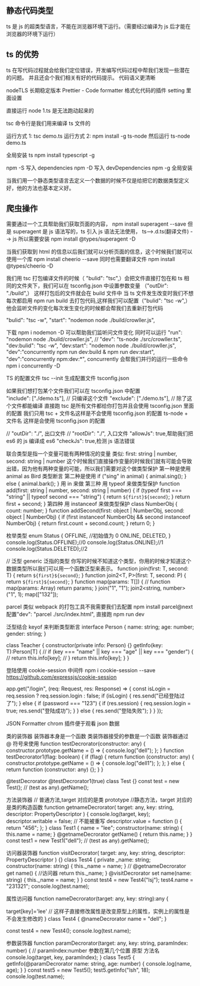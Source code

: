 ## 静态代码类型

ts 是 js 的超类型语言，不能在浏览器环境下运行。（需要经过编译为 js 后才能在浏览器的环境下运行）

## ts 的优势

ts 在写代码过程就会给我们定位错误，开发编写代码过程中帮我们发现一些潜在的问题。
并且还会个我们相关有好的代码提示。
代码语义更清晰

nodeTLS 长期稳定版本
Prettier - Code formatter 格式化代码的插件 setting 里面设置

直接运行 node 1.ts 是无法跑动起来的

tsc 命令行是我们用来编译 ts 文件的

运行方式 1: tsc demo.ts
运行方式 2: npm install -g ts-node 然后运行 ts-node demo.ts

全局安装 ts npm install typescript -g

npm -S 写入 dependencies
npm -D 写入 devDependencies
npm -g 全局安装

当我们用一个静态类型语言去定义一个数据的时候不仅是给把它的数据类型定义好，他的方法也基本定义好。

## 爬虫操作

需要通过一个工具帮助我们获取页面的内容， npm install superagent --save
但是 superagent 是 js 语法写的，ts 引入 js 语法无法使用，
ts-->.d.ts(翻译文件) --> js
所以需要安装 npm install @types/superagent -D

当我们获取到 html 的信息以后我们就可以分析页面的信息，这个时候我们就可以使用一个库
npm install cheerio --save
同时也需要翻译文件
npm install @types/cheerio -D

我们用 tsc 打包编译文件的时候（ "bulid": "tsc",）会把文件直接打包在和 ts 相同的文件夹下，我们可以在 tsconfig.json 中设置参数变量 （"outDir": "./build",） 这样打包后的文件就会在 build 文件中
当 ts 文件发生改变时我们不想每次都启用 npm run build 去打包代码,这样我们可以配置（"bulid": "tsc -w",）他会监听文件的变化每次发生变化的时候都会帮我们去重新打包代码

"bulid": "tsc -w",
"start": "nodemon node ./build/crowller.js",

下载 npm i nodemon -D 可以帮助我们监听问文件变化 同时可以运行 "run": "nodemon node ./build/crowller.js",
// "dev": "ts-node ./src/crowller.ts",
"dev:bulid": "tsc -w",
"dev:start": "nodemon node ./build/crowller.js",
"dev":"concurrently npm run dev:build & npm run dev:start",
"dev":"concurrently npm:dev:\*",
concurrently 会帮我们并行的运行一些命令 npm i concurrently -D

TS 的配置文件
tsc --init 生成配置文件 tsconfig.json

如果我们想打包某个文件我们可以在 tsconfig.json 中配置  
"include": ["./demo.ts"], // 只编译这个文件
"exclude": ["./demo.ts"], // 除了这个文件都能编译
直接跑 tsc 是所有文件都给你打包并且会使用 tsconfig.json 里面的配置
我们只用 tsc + 文件名这样是不会使用 tsconfig.json 的配置
ts-node + 文件名 这样是会使用 tsconfig.json 的配置

// "outDir": "./", 出口文件
// "rootDir": "./", 入口文件
"allowJs": true,帮助我们把 es6 的 js 编译成 es6
"checkJs": true,检测 js 语法错误

联合类型是指一个变量可能有两种情况的变量 类似: first: string | number, second: string | number
这个时候我们直接操作变量的时候我们就有可能会导致出错，因为他有两种变量的可能，所以我们需要对这个做类型保护
第一种是使用 animal as Bird 类型断言
第二种是使用 if ("sing" in animal) {
animal.sing();
} else {
animal.bark();
} 用 in 来做
第三种 用 typeof 来做类型保护
function add(first: string | number, second: string | number) {
if (typeof first === "string" || typeof second === "string") {
return `${first}${second}`;
}
return first + second;
}
第四种 用 instanceof 来做类型保护
class NumberObj {
count: number;
}
function addSecond(first: object | NumberObj, second: object | NumberObj) {
if (first instanceof NumberObj && second instanceof NumberObj) {
return first.count + second.count;
}
return 0;
}

枚举类型
enum Status {
OFFLINE, //初始值为 0
ONLINE,
DELETED,
}  
console.log(Status.OFFLINE);//0
console.log(Status.ONLINE);//1
console.log(Status.DELETED);//2

// 泛型 generic 泛指的类型
你写的时候不知道这个类型，你用的时候才知道这个数据类型所以我们可以用一个函数泛型来表示。
function join<T>(first: T, second: T) {
return `${first}${second}`;
}
function join2<T, P>(first: T, second: P) {
return `${first}${second}`;
}
function map<T>(params: T[]) {
// function map<ABC>(params: Array<ABC>)
return params;
}
join<string>("1", "1");
join2<string, number>("1", 1);
map<string>(["132"]);

parcel 类似 webpack 的打包工具不我需要我们去配置
npm install parcel@next
配置"dev": "parcel ./src/index.html",
直接跑 npm run dev

泛型结合 keyof 来判断类型断言
interface Person {
name: string;
age: number;
gender: string;
}

class Teacher {
constructor(private info: Person) {}
getInfo<T extends keyof Person>(key: T):Person[T] {
// if (key === "name" || key === "age" || key === "gender") {
// return this.info[key];
// }
return this.info[key];
}
}

登陆使用 cookie-session 中间件 npm i cookie-session --save https://github.com/expressjs/cookie-session

app.get("/login", (req: Request, res: Response) => {
const isLogin = req.session ? req.session.login : false;
if (isLogin) {
res.send("已经登陆过了");
} else {
if (password === "123") {
if (res.session) {
req.session.login = true;
res.send("登陆成功");
}
} else {
res.send("登陆失败");
}
}
});

JSON Formatter chrom 插件便于观看 json 数据

类的装饰器
装饰器本身是一个函数
类装饰器接受的参数是一个函数
装饰器通过 @ 符号来使用
function testDecrorator(constructor: any) {
constructor.prototype.getName = () => {
console.log("dell");
};
}
function testDecrorator1(flag: boolean) {
if (flag) {
return function (constructor: any) {
constructor.prototype.getName = () => {
console.log("dell1");
};
};
} else {
return function (constructor: any) {};
}
}

@testDecrorator
@testDecrorator1(true)
class Test {}
const test = new Test();
// (test as any).getName();

方法装饰器
// 普通方法,target 对应的是类 prototype
//静态方法，target 对应的是类的构造函数
function getnameDecrorator(
target: any,
key: string,
descriptor: PropertyDescriptor
) {
console.log(target, key);
descriptor.writable = false; // 不能被重写
descriptor.value = function () {
return "456";
};
}
class Test1 {
name = "lee";
constructor(name: string) {
this.name = name;
}
@getnameDecrorator
getName() {
return this.name;
}
}
const test1 = new Test1("dell");
// (test as any).getName();

访问器装饰器
function visitDecrorator(
target: any,
key: string,
descriptor: PropertyDescriptor
) {}
class Test4 {
private \_name: string;
constructor(name: string) {
this.\_name = name;
}
// @getnameDecrorator
get name() {
//访问器
return this.\_name;
}
@visitDecrorator
set name(name: string) {
this.\_name = name;
}
}
const test4 = new Test4("lsj");
test4.name = "231321";
console.log(test.name);

属性访问器
function nameDecrorator(target: any, key: string):any {

<!-- const descriptor: PropertyDescriptor = {
writable: false,
};
return descriptor; -->

target[key]='lee' // 这样子直接修改属性是改变原型上的属性，实例上的属性是不会发生修改的
}
class Test4 {
@nameDecrorator
name = "dell";
}

const test4 = new Test4();
console.log(test.name);

参数装饰器
function paramDecrorator(target: any, key: string, paramIndex: number) {
// paramIndex:number 参数在第几个位置 原型 方法名
console.log(target, key, paramIndex);
}
class Test5 {
getInfo(@paramDecrorator name: string, age: number) {
console.log(name, age);
}
}
const test5 = new Test5();
test5.getInfo("lsh", 18);
console.log(test.name);

